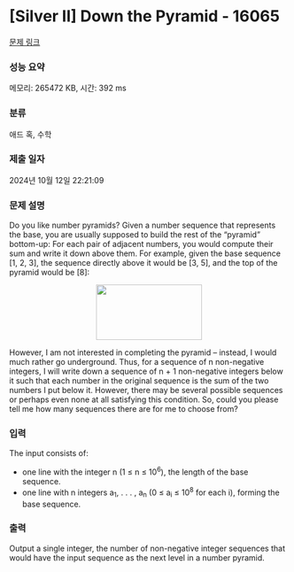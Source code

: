 # [Silver II] Down the Pyramid - 16065 

[문제 링크](https://www.acmicpc.net/problem/16065) 

### 성능 요약

메모리: 265472 KB, 시간: 392 ms

### 분류

애드 혹, 수학

### 제출 일자

2024년 10월 12일 22:21:09

### 문제 설명

<p>Do you like number pyramids? Given a number sequence that represents the base, you are usually supposed to build the rest of the “pyramid” bottom-up: For each pair of adjacent numbers, you would compute their sum and write it down above them. For example, given the base sequence [1, 2, 3], the sequence directly above it would be [3, 5], and the top of the pyramid would be [8]:</p>

<p style="text-align: center;"><img alt="" src="https://upload.acmicpc.net/5f3258d9-6971-4977-801f-a5334a4086f7/-/preview/" style="width: 191px; height: 100px;"></p>

<p>However, I am not interested in completing the pyramid – instead, I would much rather go underground. Thus, for a sequence of n non-negative integers, I will write down a sequence of n + 1 non-negative integers below it such that each number in the original sequence is the sum of the two numbers I put below it. However, there may be several possible sequences or perhaps even none at all satisfying this condition. So, could you please tell me how many sequences there are for me to choose from?</p>

### 입력 

 <p>The input consists of:</p>

<ul>
	<li>one line with the integer n (1 ≤ n ≤ 10<sup>6</sup>), the length of the base sequence.</li>
	<li>one line with n integers a<sub>1</sub>, . . . , a<sub>n</sub> (0 ≤ a<sub>i</sub> ≤ 10<sup>8</sup> for each i), forming the base sequence.</li>
</ul>

### 출력 

 <p>Output a single integer, the number of non-negative integer sequences that would have the input sequence as the next level in a number pyramid.</p>

